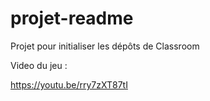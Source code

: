 # projet-readme
Projet pour initialiser les dépôts de Classroom

Video du jeu : 

https://youtu.be/rry7zXT87tI
